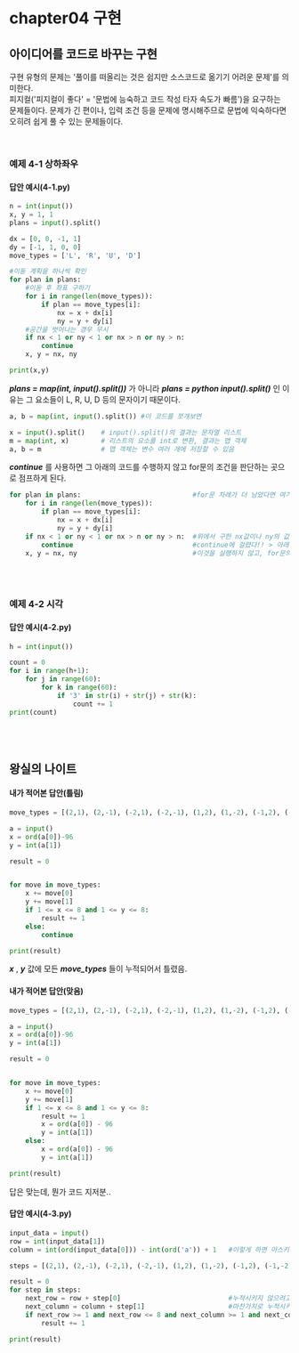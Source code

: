 # chapter04 구현   
## 아이디어를 코드로 바꾸는 구현
구현 유형의 문제는 '풀이를 떠올리는 것은 쉽지만 소스코드로 옮기기 어려운 문제'를 의미한다.  
피지컬('피지컬이 좋다' = '문법에 능숙하고 코드 작성 타자 속도가 빠름')을 요구하는 문제들이다.
문제가 긴 편이나, 입력 조건 등을 문제에 명시해주므로 문법에 익숙하다면 오히려 쉽게 풀 수 있는 문제들이다.

<br/>

### 예제 4-1 상하좌우   
#### 답안 예시(4-1.py)
```python
n = int(input())
x, y = 1, 1
plans = input().split()

dx = [0, 0, -1, 1]
dy = [-1, 1, 0, 0]
move_types = ['L', 'R', 'U', 'D']

#이동 계획을 하나씩 확인
for plan in plans:
    #이동 후 좌표 구하기
    for i in range(len(move_types)):
        if plan == move_types[i]:
            nx = x + dx[i]
            ny = y + dy[i]
    #공간을 벗어나는 경우 무시
    if nx < 1 or ny < 1 or nx > n or ny > n:
        continue
    x, y = nx, ny

print(x,y)
```
***plans = map(int, input().split())*** 가 아니라 ***plans = python input().split()*** 인 이유는 그 요소들이 L, R, U, D 등의 문자이기 때문이다.
```python
a, b = map(int, input().split()) #이 코드를 쪼개보면

x = input().split()    # input().split()의 결과는 문자열 리스트
m = map(int, x)        # 리스트의 요소를 int로 변환, 결과는 맵 객체
a, b = m               # 맵 객체는 변수 여러 개에 저장할 수 있음
````
***continue*** 를 사용하면 그 아래의 코드를 수행하지 않고 for문의 조건을 판단하는 곳으로 점프하게 된다.
```python
for plan in plans:                            #for문 차례가 더 남았다면 여기로 다시 돌아오게 된다 
    for i in range(len(move_types)):          
        if plan == move_types[i]:
            nx = x + dx[i]
            ny = y + dy[i]
    if nx < 1 or ny < 1 or nx > n or ny > n:  #위에서 구한 nx값이나 ny의 값이 1미만이거나 n이상인 경우
        continue                              #continue에 걸렸다!! > 아래 내용은 실행하지 않고 이번 차례의 for문을 빠져나간다
    x, y = nx, ny                             #이것을 실행하지 않고, for문의 조건을 판단하는 곳으로 점프 or 아예 for문 빠져나가기
```

<br/>
<br/>

### 예제 4-2 시각   
#### 답안 예시(4-2.py)
```python
h = int(input())

count = 0
for i in range(h+1):
    for j in range(60):
        for k in range(60):
            if '3' in str(i) + str(j) + str(k):
                count += 1
print(count)
````

<br/>
<br/>

## 왕실의 나이트   
#### 내가 적어본 답안(틀림)
```python
move_types = [(2,1), (2,-1), (-2,1), (-2,-1), (1,2), (1,-2), (-1,2), (-1,-2)]

a = input()
x = ord(a[0])-96
y = int(a[1])

result = 0


for move in move_types:
    x += move[0]
    y += move[1]
    if 1 <= x <= 8 and 1 <= y <= 8:
        result += 1
    else:
        continue

print(result)
````
***x*** , ***y*** 값에 모든 ***move_types*** 들이 누적되어서 틀렸음.
#### 내가 적어본 답안(맞음)
```python
move_types = [(2,1), (2,-1), (-2,1), (-2,-1), (1,2), (1,-2), (-1,2), (-1,-2)]

a = input()
x = ord(a[0])-96
y = int(a[1])

result = 0


for move in move_types:
    x += move[0]
    y += move[1]
    if 1 <= x <= 8 and 1 <= y <= 8:
        result += 1
        x = ord(a[0]) - 96
        y = int(a[1])
    else:
        x = ord(a[0]) - 96
        y = int(a[1])

print(result)
````
답은 맞는데, 뭔가 코드 지저분..

#### 답안 예시(4-3.py)
```python
input_data = input()
row = int(input_data[1])
column = int(ord(input_data[0])) - int(ord('a')) + 1   #이렇게 하면 아스키코드 안 외우고도 알파벳 숫자로 변환 가능하다!

steps = [(2,1), (2,-1), (-2,1), (-2,-1), (1,2), (1,-2), (-1,2), (-1,-2)]

result = 0
for step in steps:
    next_row = row + step[0]                           #누적시키지 않으려고 +=를 사용하지  for문 안에서 next_row를 선언해줌! 
    next_column = column + step[1]                     #마찬가지로 누적시키지 않으려고 next_colum을 선언해줌!
    if next_row >= 1 and next_row <= 8 and next_column >= 1 and next_column <= 8:
        result += 1

print(result)
```
